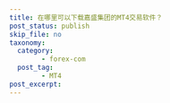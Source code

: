 ```yaml
---
title: 在哪里可以下载嘉盛集团的MT4交易软件？
post_status: publish
skip_file: no
taxonomy:
  category:
        - forex-com
  post_tag:
        - MT4
post_excerpt: 
---
```

